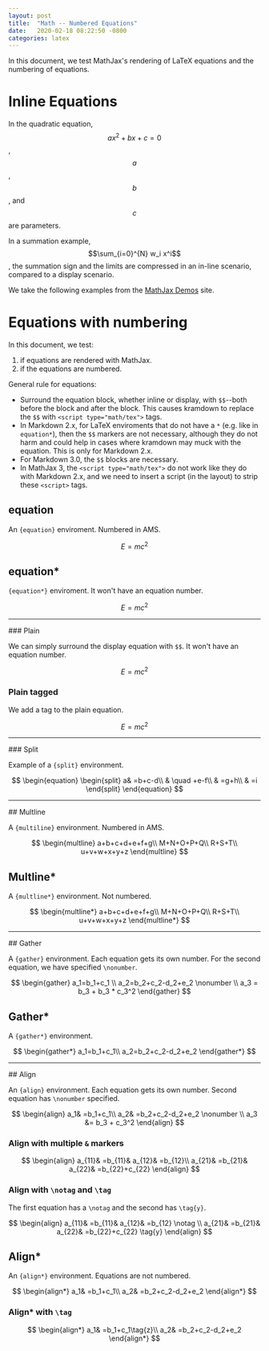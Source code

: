 ```yaml
---
layout: post
title:  "Math -- Numbered Equations"
date:   2020-02-18 08:22:50 -0800
categories: latex
---
```


In this document, we test MathJax's rendering of LaTeX equations and
the numbering of equations.

# Inline Equations

In the quadratic equation, $$a x^2 + b x + c = 0$$, $$a$$, $$b$$, and
$$c$$ are parameters.

In a summation example, $$\sum_{i=0}^{N} w_i x^i$$, the summation sign
and the limits are compressed in an in-line scenario, compared to a
display scenario.

We take the following examples from the [MathJax
Demos](https://github.com/mathjax/MathJax-demos-web/blob/master/equation-numbers.html) site.

# Equations with numbering
In this document, we test:
 1. if equations are rendered with MathJax.
 1. if the equations are numbered.
 
General rule for equations:
 * Surround the equation block, whether inline or display, with
   `$$`--both before the block and after the block.  This causes
   kramdown to replace the `$$` with `<script type="math/tex">` tags.
 * In Markdown 2.x, for LaTeX enviroments that do not have a `*`
   (e.g. like in `equation*`), then the `$$` markers are not
   necessary, although they do not harm and could help in cases where
   kramdown may muck with the equation.  This is only for Markdown 2.x.
 * For Markdown 3.0, the `$$` blocks are necessary.
 * In MathJax 3, the `<script type="math/tex">` do not work like they
   do with Markdown 2.x, and we need to insert a script (in the
   layout) to strip these `<script>` tags.

## equation

An `{equation}` enviroment.  Numbered in AMS.

$$
\begin{equation}
E = mc^2
\end{equation}
$$

## equation*

`{equation*}` enviroment.  It won't have an equation number.

$$
\begin{equation*}
E = mc^2
\end{equation*}
$$

<hr />
### Plain

We can simply surround the display equation with `$$`.  It won't have an equation number.

$$
E = mc^2
$$

### Plain tagged
We add a tag to the plain equation.

$$
E = mc^2  \tag{x}
$$

<hr />
### Split

Example of a `{split}` environment.

$$
\begin{equation}
\begin{split} 
a& =b+c-d\\ 
& \quad +e-f\\ 
& =g+h\\ 
& =i 
\end{split} 
\end{equation} 
$$

<hr />
## Multline

A `{multiline}` environment.  Numbered in AMS.

$$
\begin{multline}
  a+b+c+d+e+f+g\\
  M+N+O+P+Q\\
  R+S+T\\
  u+v+w+x+y+z
\end{multline}
$$

## Multline*

A `{multline*}` environment.  Not numbered.

$$
\begin{multline*}
  a+b+c+d+e+f+g\\
  M+N+O+P+Q\\
  R+S+T\\
  u+v+w+x+y+z
\end{multline*}
$$

<hr />
## Gather

A `{gather}` environment.  Each equation gets its own number.  For the
second equation, we have specified `\nonumber`.

$$
\begin{gather} 
a_1=b_1+c_1 \\ 
a_2=b_2+c_2-d_2+e_2 \nonumber \\
a_3 = b_3 + b_3 * c_3^2
\end{gather} 
$$

## Gather*

A `{gather*}` environment.

$$
\begin{gather*} 
a_1=b_1+c_1\\ 
a_2=b_2+c_2-d_2+e_2 
\end{gather*} 
$$

<hr />
## Align

An `{align}` environment.  Each equation gets its own number.  Second
equation has `\nonumber` specified.

$$
\begin{align} 
a_1& =b_1+c_1\\ 
a_2& =b_2+c_2-d_2+e_2 \nonumber \\
a_3 &= b_3 + c_3^2
\end{align}
$$

### Align with multiple `&` markers

$$
\begin{align} 
a_{11}& =b_{11}& a_{12}& =b_{12}\\ 
a_{21}& =b_{21}& a_{22}& =b_{22}+c_{22} 
\end{align}
$$

### Align with `\notag` and `\tag`

The first equation has a `\notag` and the second has `\tag{y}`.

$$
\begin{align} 
a_{11}& =b_{11}& a_{12}& =b_{12} \notag \\ 
a_{21}& =b_{21}& a_{22}& =b_{22}+c_{22} \tag{y}
\end{align}
$$

## Align*

An `{align*}` environment.  Equations are not numbered.

$$
\begin{align*} 
a_1& =b_1+c_1\\ 
a_2& =b_2+c_2-d_2+e_2 
\end{align*}
$$

### Align* with `\tag`

$$
\begin{align*} 
a_1& =b_1+c_1\tag{z}\\ 
a_2& =b_2+c_2-d_2+e_2 
\end{align*}
$$
